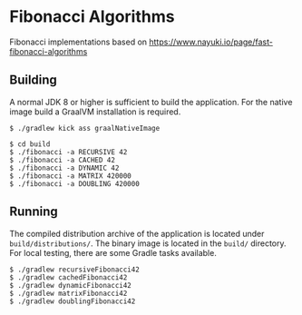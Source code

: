 # Fibonacci Algorithms

Fibonacci implementations based on https://www.nayuki.io/page/fast-fibonacci-algorithms

## Building

A normal JDK 8 or higher is sufficient to build the application. For the native image build
a GraalVM installation is required.
 
```
$ ./gradlew kick ass graalNativeImage

$ cd build
$ ./fibonacci -a RECURSIVE 42
$ ./fibonacci -a CACHED 42
$ ./fibonacci -a DYNAMIC 42
$ ./fibonacci -a MATRIX 420000
$ ./fibonacci -a DOUBLING 420000
```

## Running

The compiled distribution archive of the application is located under `build/distributions/`. 
The binary image is located in the `build/` directory.
For local testing, there are some Gradle tasks available.
```
$ ./gradlew recursiveFibonacci42
$ ./gradlew cachedFibonacci42
$ ./gradlew dynamicFibonacci42
$ ./gradlew matrixFibonacci42
$ ./gradlew doublingFibonacci42
```


